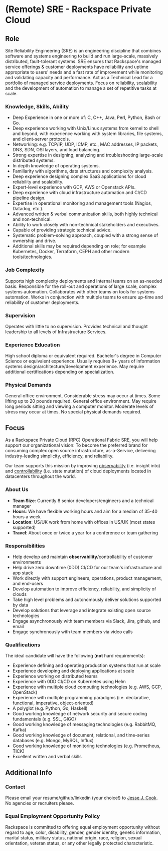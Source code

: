 # (Remote) SRE - Rackspace Private Cloud

## Role

Site Reliability Engineering (SRE) is an engineering discipline that combines
software and systems engineering to build and run large-scale, massively
distributed, fault-tolerant systems. SRE ensures that Rackspace's managed
service offerings & customer deployments have reliability and uptime
appropriate to users' needs and a fast rate of improvement while monitoring and
validating capacity and performance. Act as a Technical Lead for a portfolio of
managed service deployments. Focus on reliability, scalability and the
development of automation to manage a set of repetitive tasks at scale.

### Knowledge, Skills, Ability

- Deep Experience in one or more of: C, C++, Java, Perl, Python, Bash or Go.
- Deep experience working with Unix/Linux systems from kernel to shell and beyond, with experience working with system libraries, file systems, and client-server protocols.
- Networking: e.g. TCP/IP, UDP, ICMP, etc., MAC addresses, IP packets, DNS, SDN, OSI layers, and load balancing.
- Strong expertise in designing, analyzing and troubleshooting large-scale distributed systems.
- In depth knowledge of operating systems.
- Familiarity with algorithms, data structures and complexity analysis.
- Deep experience designing complex SaaS applications for cloud reliability and scalability.
- Expert-level experience with GCP, AWS or Openstack APIs.
- Deep experience with cloud infrastructure automation and CI/CD pipeline design.
- Expertise in operational monitoring and management tools (Nagios, Datadog, etc.).
- Advanced written & verbal communication skills, both highly technical and non-technical.
- Ability to work closely with non-technical stakeholders and executives.
- Capable of providing strategic technical advice.
- Systematic problem-solving approach, coupled with a strong sense of ownership and drive.
- Additional skills may be required depending on role; for example Kubernetes, Docker, Terraform, CEPH and other modern tools/technologies.

### Job Complexity

Supports high complexity deployments and internal teams on an as-needed basis.
Responsible for the roll-out and operations of large scale, complex systems
automation. Collaborates with other teams on tools for systems automation.
Works in conjunction with multiple teams to ensure up-time and reliability of
customer deployments.

### Supervision

Operates with little to no supervision. Provides technical and thought
leadership to all levels of Infrastructure Services.

### Experience Education

High school diploma or equivalent required.  Bachelor's degree in Computer
Science or equivalent experience. Usually requires 8+ years of information
systems design/architecture/development experience. May require additional
certifications depending on specialization.

### Physical Demands

General office environment. Considerable stress may occur at times. Some
lifting up to 20 pounds required. General office environment.  May require long
periods sitting and viewing a computer monitor.  Moderate levels of stress may
occur at times.  No special physical demands required.

## Focus

As a Rackspace Private Cloud (RPC) Operational Fabric SRE, you will help
support our organizational vision: To become the preferred brand for consuming
complex open source infrastructure, as-a-Service, delivering industry-leading
simplicity, efficiency, and reliability.

Our team supports this mission by improving
[observability](https://en.wikipedia.org/wiki/Observability) (i.e. insight
into) and [controllability](https://en.wikipedia.org/wiki/Controllability)
(i.e. state mutation) of cloud deployments located in datacenters throughout
the world.

### About Us

- **Team Size**: Currently 8 senior developers/engineers and a technical manager
- **Hours**: We have flexible working hours and aim for a median of 35-40 hours a week
- **Location**: US/UK work from home with offices in US/UK (most states supported)
- **Travel**: About once or twice a year for a conference or team gathering

### Responsibilities

- Help develop and maintain **observability**/controllability of customer environments
- Help drive zero downtime (0DD) CI/CD for our team's infrastructure and app stack
- Work directly with support engineers, operations, product management, and end-users
- Develop automation to improve efficiency, reliability, and simplicity of clouds
- Take high level problems and autonomously deliver solutions supported by data
- Develop solutions that leverage and integrate existing open source technologies
- Engage asynchronously with team members via Slack, Jira, github, and email
- Engage synchronously with team members via video calls

### Qualifications

The ideal candidate will have the following (**not** hard requirements):

- Experience defining and operating production systems that run at scale
- Experience developing and deploying applications at scale
- Experience working on distributed teams
- Experience with 0DD CI/CD on Kubernetes using Helm
- Experience with multiple cloud computing technologies (e.g. AWS, GCP, OpenStack)
- Experience with multiple programming paradigms (i.e. declarative, functional, imperative, object-oriented)
- A polyglot (e.g. Python, Go, Haskell)
- Good working knowledge of network security and secure coding fundamentals (e.g. SSL, GIGO)
- Good working knowledge of messaging technologies (e.g. RabbitMQ, Kafka)
- Good working knowledge of document, relational, and time-series databases (e.g. Mongo, MySQL, Influx)
- Good working knowledge of monitoring technologies (e.g. Prometheus, TICK)
- Excellent written and verbal skills

## Additional Info

### Contact

Please email your resume/github/linkedin (your choice!) to [Jesse J.
Cook](mailto:jesse.cook@rackspace.com). No agencies or recruiters please.

### Equal Employment Opportunity Policy

Rackspace is committed to offering equal employment opportunity without regard
to age, color, disability, gender, gender identity, genetic information,
marital status, military status, national origin, race, religion, sexual
orientation, veteran status, or any other legally protected characteristic.
